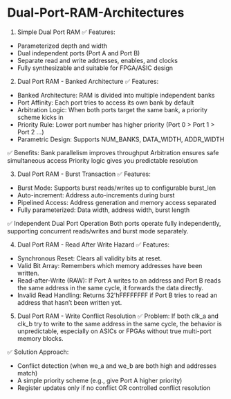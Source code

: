 # Dual-Port-RAM-Architectures

1. Simple Dual Port RAM
✅ Features:
- Parameterized depth and width
- Dual independent ports (Port A and Port B)
- Separate read and write addresses, enables, and clocks
- Fully synthesizable and suitable for FPGA/ASIC design

2. Dual Port RAM - Banked Architecture
✅ Features:
- Banked Architecture:	RAM is divided into multiple independent banks
- Port Affinity:	Each port tries to access its own bank by default
- Arbitration Logic:	When both ports target the same bank, a priority scheme kicks in
- Priority Rule:	Lower port number has higher priority (Port 0 > Port 1 > Port 2 …)
- Parametric Design:	Supports NUM_BANKS, DATA_WIDTH, ADDR_WIDTH

✅ Benefits:
Bank parallelism improves throughput
Arbitration ensures safe simultaneous access
Priority logic gives you predictable resolution 

3. Dual Port RAM - Burst Transaction
✅ Features:
- Burst Mode: Supports burst reads/writes up to configurable burst_len
- Auto-increment: Address auto-increments during burst
- Pipelined Access:	Address generation and memory access separated
- Fully parameterized:	Data width, address width, burst length

✅ Independent Dual Port Operation
Both ports operate fully independently, supporting concurrent reads/writes and burst mode separately.

4. Dual Port RAM - Read After Write Hazard
✅ Features:
- Synchronous Reset:	Clears all validity bits at reset.
- Valid Bit Array:	Remembers which memory addresses have been written.
- Read-after-Write (RAW):	If Port A writes to an address and Port B reads the same address in the same cycle, it forwards the data directly.
- Invalid Read Handling:	Returns 32'hFFFFFFFF if Port B tries to read an address that hasn’t been written yet.

5. Dual Port RAM - Write Conflict Resolution
✅ Problem:
If both clk_a and clk_b try to write to the same address in the same cycle, the behavior is unpredictable, especially on ASICs or FPGAs without true multi-port memory blocks.

✅ Solution Approach:
- Conflict detection (when we_a and we_b are both high and addresses match)
- A simple priority scheme (e.g., give Port A higher priority)
- Register updates only if no conflict OR controlled conflict resolution
